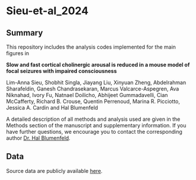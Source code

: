 # Sieu-et-al_2024

## Summary 
This repository includes the analysis codes implemented for the main figures in 

**Slow and fast cortical cholinergic arousal is reduced in a mouse model of focal seizures with impaired consciousness**

Lim-Anna Sieu, Shobhit Singla, Jiayang Liu, Xinyuan Zheng, Abdelrahman Sharafeldin, Ganesh Chandrasekaran, Marcus Valcarce-Aspegren, Ava Niknahad, Ivory Fu, Natnael Doilicho, Abhijeet Gummadavelli, Cian McCafferty, Richard B. Crouse, Quentin Perrenoud, Marina R. Picciotto, Jessica A. Cardin and Hal Blumenfeld 

A detailed description of all methods and analysis used are given in the Methods section of the manuscript and supplementary information. If you have further questions, we encourage you to contact the corresponding author [Dr. Hal Blumenfeld](hal.blumenfeld@yale.edu).


## Data
Source data are publicly available [here](https://doi.org/10.5061/dryad.gb5mkkx0r).
